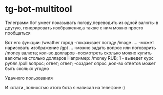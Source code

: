 # tg-bot-multitool
Телеграмм бот умеет показывать погоду,переводить из одной валюты в другую, генерировать изображение,а также с ним можно просто пообщаться 

Вот его функции:
/weather город -показывает погоду
/image .... -может нарисовать изображение
/gpt ... -можно задать вопрос или поговорить
/money валюта; кол-во долларов -посмотреть сколько можно купить валюты на столько долларов
Например: /money RUB; 1 - выведет курс рубля
/poll вопрос; ответ; ответ; -создает опрос ,кол-во ответов может быть сколько угодно

Удачного пользования

И кстати ,полностью этого бота я написал на телефоне :)

